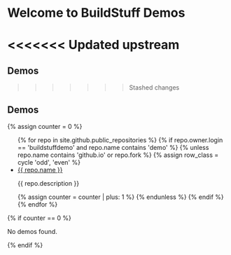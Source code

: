 # Welcome to BuildStuff Demos


<<<<<<< Updated upstream
=======
## Demos

>>>>>>> Stashed changes
<style>
.odd {
  background-color: #f9f9f9;
}

.even {
  background-color: #e0e0e0;
}
</style>

## Demos

{% assign counter = 0 %}

<ul>
{% for repo in site.github.public_repositories %}
  {% if repo.owner.login == 'buildstuffdemo' and repo.name contains 'demo' %}
    {% unless repo.name contains 'github.io' or repo.fork %}
      {% assign row_class = cycle 'odd', 'even' %}
      <li class="{{ row_class }}">
        <a href="https://buildstuffdemo.github.io/{{ repo.name }}">{{ repo.name }}</a>
        <p class="repo-description">{{ repo.description }}</p>
      </li>
      {% assign counter = counter | plus: 1 %}
    {% endunless %}
  {% endif %}
{% endfor %}
</ul>
{% if counter == 0 %}
  <p>No demos found.</p>
{% endif %}
